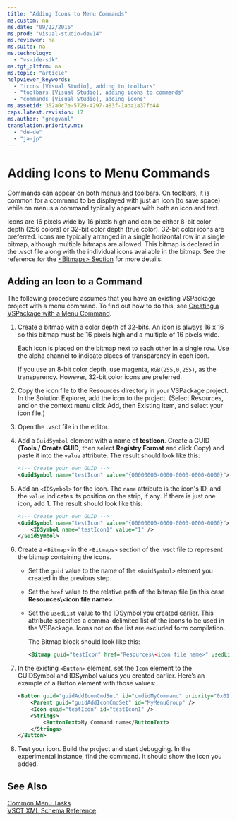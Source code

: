 ```yaml
---
title: "Adding Icons to Menu Commands"
ms.custom: na
ms.date: "09/22/2016"
ms.prod: "visual-studio-dev14"
ms.reviewer: na
ms.suite: na
ms.technology: 
  - "vs-ide-sdk"
ms.tgt_pltfrm: na
ms.topic: "article"
helpviewer_keywords: 
  - "icons [Visual Studio], adding to toolbars"
  - "toolbars [Visual Studio], adding icons to commands"
  - "commands [Visual Studio], adding icons"
ms.assetid: 362a0c7e-5729-4297-a83f-1aba1a37fd44
caps.latest.revision: 17
ms.author: "gregvanl"
translation.priority.mt: 
  - "de-de"
  - "ja-jp"
---
```

# Adding Icons to Menu Commands
Commands can appear on both menus and toolbars. On toolbars, it is common for a command to be displayed with just an icon (to save space) while on menus a command typically appears with both an icon and text.  
  
 Icons are 16 pixels wide by 16 pixels high and can be either 8-bit color depth (256 colors) or 32-bit color depth (true color). 32-bit color icons are preferred. Icons are typically arranged in a single horizontal row in a single bitmap, although multiple bitmaps are allowed. This bitmap is declared in the .vsct file along with the individual icons available in the bitmap. See the reference for the [\<Bitmaps> Section](../vs140/bitmaps-element.md) for more details.  
  
## Adding an Icon to a Command  
 The following procedure assumes that you have an existing VSPackage project with a menu command. To find out how to do this, see [Creating a VSPackage with a Menu Command](../vs140/creating-an-extension-with-a-menu-command.md).  
  
1.  Create a bitmap with a color depth of 32-bits. An icon is always 16 x 16 so this bitmap must be 16 pixels high and a multiple of 16 pixels wide.  
  
     Each icon is placed on the bitmap next to each other in a single row. Use the alpha channel to indicate places of transparency in each icon.  
  
     If you use an 8-bit color depth, use magenta, `RGB(255,0,255)`, as the transparency. However, 32-bit color icons are preferred.  
  
2.  Copy the icon file to the Resources directory in your VSPackage project. In the Solution Explorer, add the icon to the project. (Select Resources, and on the context menu click Add, then Existing Item, and select your icon file.)  
  
3.  Open the .vsct file in the editor.  
  
4.  Add a `GuidSymbol` element with a name of **testIcon**. Create a GUID (**Tools / Create GUID**, then select **Registry Format** and click Copy) and paste it into the `value` attribute. The result should look like this:  
  
    ```xml  
    <!-- Create your own GUID -->  
    <GuidSymbol name="testIcon" value="{00000000-0000-0000-0000-0000}">  
    ```  
  
5.  Add an `<IDSymbol>` for the icon. The `name` attribute is the icon's ID, and the `value` indicates its position on the strip, if any. If there is just one icon, add 1. The result should look like this:  
  
    ```xml  
    <!-- Create your own GUID -->  
    <GuidSymbol name="testIcon" value="{00000000-0000-0000-0000-0000}">  
        <IDSymbol name="testIcon1" value="1" />  
    </GuidSymbol>  
    ```  
  
6.  Create a `<Bitmap>` in the `<Bitmaps>` section of the .vsct file to represent the bitmap containing the icons.  
  
    -   Set the `guid` value to the name of the `<GuidSymbol>` element you created in the previous step.  
  
    -   Set the `href` value to the relative path of the bitmap file (in this case **Resources\\<icon file name\>**.  
  
    -   Set the `usedList` value to the IDSymbol you created earlier. This attribute specifies a comma-delimited list of the icons to be used in the VSPackage. Icons not on the list are excluded form compilation.  
  
         The Bitmap block should look like this:  
  
        ```xml  
        <Bitmap guid="testIcon" href="Resources\<icon file name>" usedList="testIcon1"/>  
        ```  
  
7.  In the existing `<Button>` element, set the `Icon` element to the GUIDSymbol and IDSymbol values you created earlier. Here’s an example of a Button element with those values:  
  
    ```xml  
    <Button guid="guidAddIconCmdSet" id="cmdidMyCommand" priority="0x0100" type="Button">  
        <Parent guid="guidAddIconCmdSet" id="MyMenuGroup" />  
        <Icon guid="testIcon" id="testIcon1" />  
        <Strings>  
            <ButtonText>My Command name</ButtonText>  
        </Strings>  
    </Button>  
    ```  
  
8.  Test your icon. Build the project and start debugging. In the experimental instance, find the command. It should show the icon you added.  
  
## See Also  
 [Common Menu Tasks](../vs140/extending-menus-and-commands.md)   
 [VSCT XML Schema Reference](../vs140/vsct-xml-schema-reference.md)